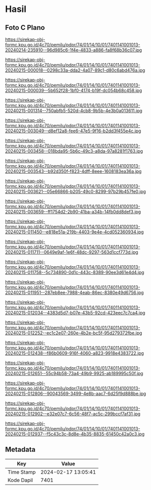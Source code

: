 # Hasil

## Foto C Plano

https://sirekap-obj-formc.kpu.go.id/4c70/pemilu/pdpr/74/01/14/10/01/7401141001013-20240214-235910--96d985c6-1f4e-4833-a886-fa8f68b36c07.jpg

https://sirekap-obj-formc.kpu.go.id/4c70/pemilu/pdpr/74/01/14/10/01/7401141001013-20240215-000018--0298c33a-dda2-4a07-89c1-d80c6abd476a.jpg

https://sirekap-obj-formc.kpu.go.id/4c70/pemilu/pdpr/74/01/14/10/01/7401141001013-20240215-000039--5b652f28-1bf0-4174-b19f-dc054b68c458.jpg

https://sirekap-obj-formc.kpu.go.id/4c70/pemilu/pdpr/74/01/14/10/01/7401141001013-20240215-001314--750abfb5-520d-4cb8-9b5b-4e3b0a013611.jpg

https://sirekap-obj-formc.kpu.go.id/4c70/pemilu/pdpr/74/01/14/10/01/7401141001013-20240215-003049--d8ef12a8-fee6-47e5-9f16-b2dd3f455e4c.jpg

https://sirekap-obj-formc.kpu.go.id/4c70/pemilu/pdpr/74/01/14/10/01/7401141001013-20240215-003458--018bda95-5b6c-49c3-a8da-97a8281f1763.jpg

https://sirekap-obj-formc.kpu.go.id/4c70/pemilu/pdpr/74/01/14/10/01/7401141001013-20240215-003543--b92d350f-f823-4dff-8eee-1608183ea36a.jpg

https://sirekap-obj-formc.kpu.go.id/4c70/pemilu/pdpr/74/01/14/10/01/7401141001013-20240215-003621--05e66866-b205-49c0-8299-97b29b457fe0.jpg

https://sirekap-obj-formc.kpu.go.id/4c70/pemilu/pdpr/74/01/14/10/01/7401141001013-20240215-003659--ff1754d2-2b90-41ba-a34b-14fb0dd8def3.jpg

https://sirekap-obj-formc.kpu.go.id/4c70/pemilu/pdpr/74/01/14/10/01/7401141001013-20240215-011450--e818e51a-219b-4403-9e4e-4cd052360934.jpg

https://sirekap-obj-formc.kpu.go.id/4c70/pemilu/pdpr/74/01/14/10/01/7401141001013-20240215-011711--0649e9af-1e6f-48dc-9297-563d1ccf773d.jpg

https://sirekap-obj-formc.kpu.go.id/4c70/pemilu/pdpr/74/01/14/10/01/7401141001013-20240215-011758--5c734890-0d1c-443c-8389-90ee3d61e4d4.jpg

https://sirekap-obj-formc.kpu.go.id/4c70/pemilu/pdpr/74/01/14/10/01/7401141001013-20240215-011951--287eb8ee-7988-4eab-86ec-8380e49d6756.jpg

https://sirekap-obj-formc.kpu.go.id/4c70/pemilu/pdpr/74/01/14/10/01/7401141001013-20240215-012034--4383d5d7-b07e-43b5-92cd-423eec7c7ca4.jpg

https://sirekap-obj-formc.kpu.go.id/4c70/pemilu/pdpr/74/01/14/10/01/7401141001013-20240215-012252--ec1c2e07-260e-4b2e-bc5f-95d279372fbe.jpg

https://sirekap-obj-formc.kpu.go.id/4c70/pemilu/pdpr/74/01/14/10/01/7401141001013-20240215-012438--f86b0609-916f-4060-a823-9918e4383722.jpg

https://sirekap-obj-formc.kpu.go.id/4c70/pemilu/pdpr/74/01/14/10/01/7401141001013-20240215-012651--55c94b58-73a4-49b9-9925-ab189995c50f.jpg

https://sirekap-obj-formc.kpu.go.id/4c70/pemilu/pdpr/74/01/14/10/01/7401141001013-20240215-012806--90043569-3499-4e8b-aac7-6d25f9d888be.jpg

https://sirekap-obj-formc.kpu.go.id/4c70/pemilu/pdpr/74/01/14/10/01/7401141001013-20240215-012902--e32e07c7-6c56-48f7-ac5c-299bccf7af31.jpg

https://sirekap-obj-formc.kpu.go.id/4c70/pemilu/pdpr/74/01/14/10/01/7401141001013-20240215-012937--f5c43c3c-8d8e-4b35-8835-61450c42a0c3.jpg


## Metadata

| Key        | Value               |
| ---------- | ------------------- |
| Time Stamp | 2024-02-17 13:05:41 |
| Kode Dapil | 7401                |



